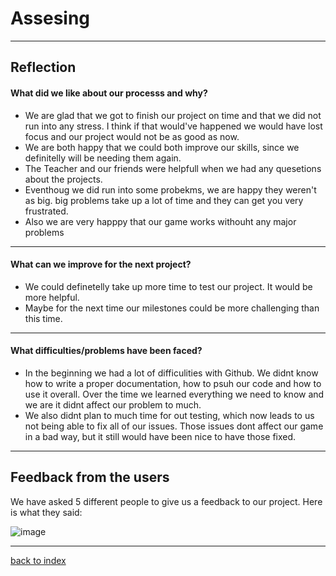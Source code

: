 # Assesing 
<hr>

## Reflection

#### What did we like about our processs and why? 

<ul> 
<li> We are glad that we got to finish our project on time and that we did not run into any stress. I think if that would've happened we would have lost focus and our project would not be as good as now. </li>
<li> We are both happy that we could both improve our skills, since we definitelly will be needing them again. </li>
<li> The Teacher and our friends were helpfull when we had any quesetions about the projects.  </li>
<li> Eventhoug we did run into some probekms, we are happy they weren't as big. big problems take up a lot of time and they can get you very frustrated.</li>
<li> Also we are very happpy that our game works withouht any major problems </li>
</ul>

<hr> 

#### What can we improve for the next project? 
<ul>
<li> We could definetelly take up more time to test our project. It would be more helpful. </li>
<li> Maybe for the next time our milestones could be more challenging than this time.</li>
</ul>

<hr> 

#### What difficulties/problems have been faced? 
<ul>
<li> In the beginning we had a lot of difficulities with Github. We didnt know how to write a proper documentation, how to psuh our code and how to use it overall. Over the time we learned everything we need to know and we are it didnt affect our problem to much. </li>

<li> We also didnt plan to much time for out testing, which now leads to us not being able to fix all of our issues. Those issues dont affect our game in a bad way, but it still would have been nice to have those fixed. </li>
</ul>

<hr>

## Feedback from the users 
<p> We have asked 5 different people to give us a feedback to our project. 
Here is what they said: 

![image](https://github.com/Fabiano2007/TicTacToe-Project/assets/142780434/7c7b39e2-cacd-4d01-9766-b60a364a01f6)

</p>



<hr>

[back to index](README.md)
